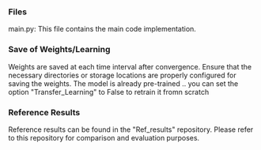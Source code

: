 ### Files
main.py: This file contains the main code implementation.

### Save of Weights/Learning
Weights are saved at each time interval after convergence. Ensure that the necessary directories or storage locations are properly configured for saving the weights. The model
is already pre-trained .. you can set the option "Transfer_Learning" to False to retrain it fromn scratch 

### Reference Results
Reference results can be found in the "Ref_results" repository. Please refer to this repository for comparison and evaluation purposes.
